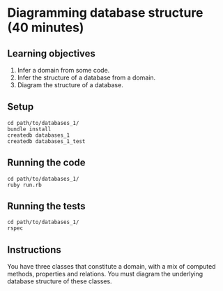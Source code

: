 # Diagramming database structure (40 minutes)

## Learning objectives

1. Infer a domain from some code.
2. Infer the structure of a database from a domain.
3. Diagram the structure of a database.

## Setup

```
cd path/to/databases_1/
bundle install
createdb databases_1
createdb databases_1_test
```

## Running the code

```
cd path/to/databases_1/
ruby run.rb
```

## Running the tests

```
cd path/to/databases_1/
rspec
```

## Instructions

You have three classes that constitute a domain, with a mix of computed methods, properties and relations. You must diagram the underlying database structure of these classes.
